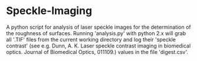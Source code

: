 Speckle-Imaging
===============

A python script for analysis of laser speckle images for the determination of the roughness of surfaces. Running 'analysis.py' with python 2.x will grab all '.TIF' files from the current working directory and log their 'speckle contrast' (see e.g. Dunn, A. K. Laser speckle contrast imaging in biomedical optics. Journal of Biomedical Optics, 011109.) values in the file 'digest.csv'.

